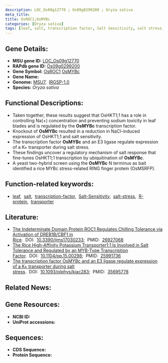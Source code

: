 ```yaml
---
description: LOC_Os09g12770 ; Os09g0299200 ; Oryza sativa
meta_title:
title: OsROC1;OsMYBc
categories: [Oryza sativa]
tags: [leaf, salt, transcription factor, Salt Sensitivity, salt stress, R protein, transporter]
---
```


## Gene Details:
- **MSU gene ID:** [LOC_Os09g12770](http://rice.uga.edu/cgi-bin/ORF_infopage.cgi?orf=LOC_Os09g12770)  
- **RAPdb gene ID:** [Os09g0299200](https://rapdb.dna.affrc.go.jp/locus/?name=Os09g0299200)  
- **Gene Symbol:** <u>OsROC1</u>&nbsp;<u>OsMYBc</u>
- **Gene Name:**
- **Genome:**  [MSU7](http://rice.uga.edu/),&nbsp;&nbsp;[IRGSP-1.0](https://rapdb.dna.affrc.go.jp/download/irgsp1.html)
- **Species:** *Oryza sativa*

## Functional Descriptions:
   - Taken together, these results suggest that OsHKT1;1 has a role in controlling Na(+) concentration and preventing sodium toxicity in leaf blades and is regulated by the **OsMYBc** transcription factor.
   - Knockout of **OsMYBc** resulted in a reduction in NaCl-induced expression of OsHKT1;1 and salt sensitivity.
   - The transcription factor **OsMYBc** and an E3 ligase regulate expression of a K+ transporter during salt stress.
   - These findings uncover a regulatory mechanism of salt response that fine-tunes OsHKT1;1 transcription by ubiquitination of **OsMYBc**.
   - A yeast two-hybrid screen using the **OsMYBc** N terminus as bait identified a rice MYBc stress-related RING finger protein (OsMSRFP).

## Function-related keywords:
   - [leaf](/tags/leaf/),&nbsp;&nbsp;[salt](/tags/salt/),&nbsp;&nbsp;[transcription-factor](/tags/transcription-factor/),&nbsp;&nbsp;[Salt-Sensitivity](/tags/Salt-Sensitivity/),&nbsp;&nbsp;[salt-stress](/tags/salt-stress/),&nbsp;&nbsp;[R-protein](/tags/R-protein/),&nbsp;&nbsp;[transporter](/tags/transporter/)

## Literature:
   - [The Indeterminate Domain Protein ROC1 Regulates Chilling Tolerance via Activation of DREB1B/CBF1 in Rice](https://www.doi.org/10.3390/ijms17030233).&nbsp;&nbsp;DOI:&nbsp;&nbsp;[10.3390/ijms17030233](https://www.doi.org/10.3390/ijms17030233);&nbsp;&nbsp;PMID:&nbsp;&nbsp;[26927068](https://pubmed.ncbi.nlm.nih.gov/26927068/)
   - [The Rice High-Affinity Potassium Transporter1;1 Is Involved in Salt Tolerance and Regulated by an MYB-Type Transcription Factor](https://www.doi.org/10.1104/pp.15.00298).&nbsp;&nbsp;DOI:&nbsp;&nbsp;[10.1104/pp.15.00298](https://www.doi.org/10.1104/pp.15.00298);&nbsp;&nbsp;PMID:&nbsp;&nbsp;[25991736](https://pubmed.ncbi.nlm.nih.gov/25991736/)
   - [The transcription factor OsMYBc and an E3 ligase regulate expression of a K+ transporter during salt stress](https://www.doi.org/10.1093/plphys/kiac283).&nbsp;&nbsp;DOI:&nbsp;&nbsp;[10.1093/plphys/kiac283](https://www.doi.org/10.1093/plphys/kiac283);&nbsp;&nbsp;PMID:&nbsp;&nbsp;[35695778](https://pubmed.ncbi.nlm.nih.gov/35695778/)

## Related News:

## Gene Resources:
- **NCBI ID:**  []()
- **UniProt accessions:** [](https://www.uniprot.org/uniprotkb//entry)

## Sequences:
- **CDS Sequence:**
- **Protein Sequence:**
